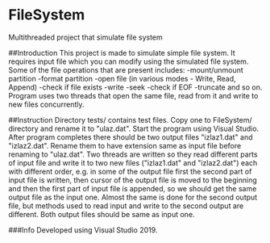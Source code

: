 # FileSystem
 Multithreaded project that simulate file system

##Introduction
 This project is made to simulate simple file system. It requires input file which you can modify using the simulated file system. Some of the file operations that are present includes:
    -mount/unmount partition
    -format partition
    -open file (in various modes - Write, Read, Append)
    -check if file exists
    -write
    -seek
    -check if EOF
    -truncate
and so on.
Program uses two threads that open the same file, read from it and write to new files concurrently.

##Instruction
 Directory tests/ contains test files. Copy one to FileSystem/ directory and rename it to "ulaz.dat". Start the program using Visual Studio. After program completes there should be two output files "izlaz1.dat" and "izlaz2.dat". Rename them to have extension same as input file before renaming to "ulaz.dat". Two threads are written so they read different parts of input file and write it to two new files ("izlaz1.dat" and "izlaz2.dat") each with different order, e.g. in some of the output file first the second part of input file is written, then cursor of the output file is moved to the beginning and then the first part of input file is appended, so we should get the same output file as the input one. Almost the same is done for the second output file, but methods used to read input and write to the second output are different. Both output files should be same as input one.

###Info
 Developed using Visual Studio 2019.